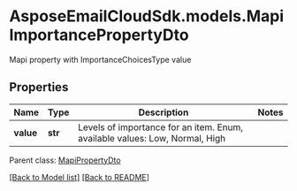 # AsposeEmailCloudSdk.models.MapiImportancePropertyDto

Mapi property with ImportanceChoicesType value             

## Properties
Name | Type | Description | Notes
------------ | ------------- | ------------- | -------------
**value** |**str** |Levels of importance for an item. Enum, available values: Low, Normal, High |

Parent class: [MapiPropertyDto](MapiPropertyDto.md)



[[Back to Model list]](Models.md) [[Back to README]](README.md)

